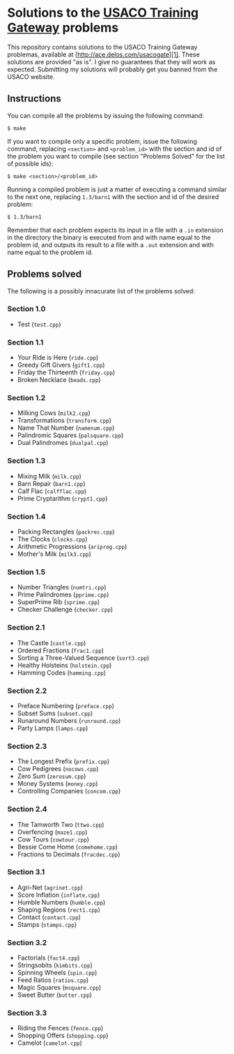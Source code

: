 # Solutions to the [USACO Training Gateway][1] problems

This repository contains solutions to the USACO Training Gateway problemas,
available at [http://ace.delos.com/usacogate][1]. These solutions are provided
"as is". I give no guarantees that they will work as expected. Submitting my
solutions will probably get you banned from the USACO website.

## Instructions

You can compile all the problems by issuing the following command:

    $ make

If you want to compile only a specific problem, issue the following command,
replacing `<section>` and `<problem_id>` with the section and id of the problem
you want to compile (see section "Problems Solved" for the list of possible
ids):

    $ make <section>/<problem_id>

Running a compiled problem is just a matter of executing a command similar to
the next one, replacing `1.3/barn1` with the section and id of the desired
problem:

    $ 1.3/barn1

Remember that each problem expects its input in a file with a `.in` extension in
the directory the binary is executed from and with name equal to the problem id,
and outputs its result to a file with a `.out` extension and with name equal to
the problem id.

## Problems solved

The following is a possibly innacurate list of the problems solved:

### Section 1.0

* Test (`test.cpp`)

### Section 1.1

* Your Ride is Here (`ride.cpp`)
* Greedy Gift Givers (`gift1.cpp`)
* Friday the Thirteenth (`friday.cpp`)
* Broken Necklace (`beads.cpp`)

### Section 1.2

* Milking Cows (`milk2.cpp`)
* Transformations (`transform.cpp`)
* Name That Number (`namenum.cpp`)
* Palindromic Squares (`palsquare.cpp`)
* Dual Palindromes (`dualpal.cpp`)

### Section 1.3

* Mixing Milk (`milk.cpp`)
* Barn Repair (`barn1.cpp`)
* Calf Flac (`calfflac.cpp`)
* Prime Cryptarithm (`crypt1.cpp`)

### Section 1.4

* Packing Rectangles (`packrec.cpp`)
* The Clocks (`clocks.cpp`)
* Arithmetic Progressions (`ariprog.cpp`)
* Mother's Milk (`milk3.cpp`)

### Section 1.5

* Number Triangles (`numtri.cpp`)
* Prime Palindromes (`pprime.cpp`)
* SuperPrime Rib (`sprime.cpp`)
* Checker Challenge (`checker.cpp`)

### Section 2.1

* The Castle (`castle.cpp`)
* Ordered Fractions (`frac1.cpp`)
* Sorting a Three-Valued Sequence (`sort3.cpp`)
* Healthy Holsteins (`holstein.cpp`)
* Hamming Codes (`hamming.cpp`)

### Section 2.2

* Preface Numbering (`preface.cpp`)
* Subset Sums (`subset.cpp`)
* Runaround Numbers (`runround.cpp`)
* Party Lamps (`lamps.cpp`)

### Section 2.3

* The Longest Prefix (`prefix.cpp`)
* Cow Pedigrees (`nocows.cpp`)
* Zero Sum (`zerosum.cpp`)
* Money Systems (`money.cpp`)
* Controlling Companies (`concom.cpp`)

### Section 2.4

* The Tamworth Two (`ttwo.cpp`)
* Overfencing (`maze1.cpp`)
* Cow Tours (`cowtour.cpp`)
* Bessie Come Home (`comehome.cpp`)
* Fractions to Decimals (`fracdec.cpp`)

### Section 3.1

* Agri-Net (`agrinet.cpp`)
* Score Inflation (`inflate.cpp`)
* Humble Numbers (`humble.cpp`)
* Shaping Regions (`rect1.cpp`)
* Contact (`contact.cpp`)
* Stamps (`stamps.cpp`)

### Section 3.2

* Factorials (`fact4.cpp`)
* Stringsobits (`kimbits.cpp`)
* Spinning Wheels (`spin.cpp`)
* Feed Ratios (`ratios.cpp`)
* Magic Squares (`msquare.cpp`)
* Sweet Butter (`butter.cpp`)

### Section 3.3

* Riding the Fences (`fence.cpp`)
* Shopping Offers (`shopping.cpp`)
* Camelot (`camelot.cpp`)

[1]: http://ace.delos.com/usacogate
